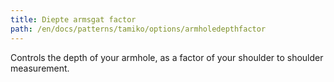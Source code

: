 ```yaml
---
title: Diepte armsgat factor
path: /en/docs/patterns/tamiko/options/armholedepthfactor
---
```


Controls the depth of your armhole, as a factor of your shoulder to shoulder measurement.